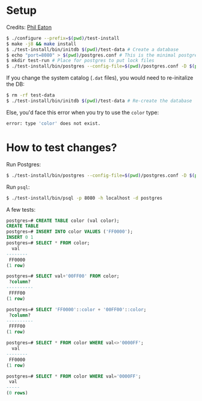 # Setup

Credits: [Phil Eaton](https://github.com/eatonphil)

```sh
$ ./configure --prefix=$(pwd)/test-install
$ make -j8 && make install
$ ./test-install/bin/initdb $(pwd)/test-data # Create a database
$ echo "port=8080" > $(pwd)/postgres.conf # This is the minimal postgres run config
$ mkdir test-run # Place for postgres to put lock files
$ ./test-install/bin/postgres --config-file=$(pwd)/postgres.conf -D $(pwd)/test-data -k $(pwd)/test-run
```

If you change the system catalog (`.dat` files), you would need to re-initalize the DB:

```sh
$ rm -rf test-data
$ ./test-install/bin/initdb $(pwd)/test-data # Re-create the database
```

Else, you'd face this error when you try to use the `color` type:

```sh
error: type 'color' does not exist.
```

# How to test changes?

Run Postgres:

```sh
$ ./test-install/bin/postgres --config-file=$(pwd)/postgres.conf -D $(pwd)/test-data -k $(pwd)/test-run
```

Run `psql`:

```sh
$ ./test-install/bin/psql -p 8080 -h localhost -d postgres
```

A few tests:

```sql
postgres=# CREATE TABLE color (val color);
CREATE TABLE
postgres=# INSERT INTO color VALUES ('FF0000');
INSERT 0 1
postgres=# SELECT * FROM color;
  val
--------
 FF0000
(1 row)

postgres=# SELECT val+'00FF00' FROM color;
 ?column?
----------
 FFFF00
(1 row)

postgres=# SELECT 'FF0000'::color + '00FF00'::color;
 ?column?
----------
 FFFF00
(1 row)

postgres=# SELECT * FROM color WHERE val<>'0000FF';
  val
--------
 FF0000
(1 row)

postgres=# SELECT * FROM color WHERE val='0000FF';
 val
-----
(0 rows)
```